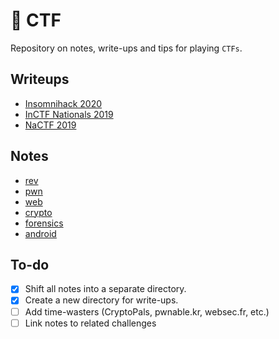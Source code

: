 # 🚩 CTF

Repository on notes, write-ups and tips for playing ```CTFs```.

## Writeups

- [Insomnihack 2020](writeups/insomnihack20.md)
- [InCTF Nationals 2019](https://github.com/abhaynayar/ctf/blob/master/writeups/inctfn19.md)
- [NaCTF 2019](https://abhaynayar.com/blog/fmt.html)

## Notes

- [rev](https://github.com/abhaynayar/ctf/blob/master/notes/rev.md)
- [pwn](https://github.com/abhaynayar/ctf/blob/master/notes/pwn.md)
- [web](https://github.com/abhaynayar/ctf/blob/master/notes/web.md)
- [crypto](https://github.com/abhaynayar/ctf/blob/master/notes/crypto.md)
- [forensics](https://github.com/abhaynayar/ctf/blob/master/notes/forensics.md)
- [android](https://github.com/abhaynayar/ctf/blob/master/notes/android.md)

## To-do

- [x] Shift all notes into a separate directory.
- [x] Create a new directory for write-ups.
- [ ] Add time-wasters (CryptoPals, pwnable.kr, websec.fr, etc.)
- [ ] Link notes to related challenges
